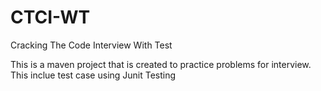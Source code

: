 # CTCI-WT
Cracking The Code Interview With Test

This is a maven project that is created to practice problems for interview. This inclue test case using Junit Testing
